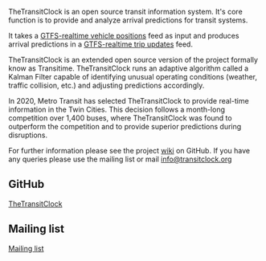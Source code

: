 TheTransitClock is an open source transit information system. It's core function is to provide and analyze arrival predictions for transit systems. 

It takes a [GTFS-realtime vehicle positions](https://developers.google.com/transit/gtfs-realtime/guides/vehicle-positions) feed as input and produces arrival predictions in a [GTFS-realtime trip updates](https://developers.google.com/transit/gtfs-realtime/guides/trip-updates) feed. 

TheTransitClock is an extended open source version of the project formally know as Transitime. TheTransitClock runs an adaptive algorithm called a Kalman Filter capable of identifying unusual operating conditions (weather, traffic collision, etc.) and adjusting predictions accordingly.

In 2020, Metro Transit has selected TheTransitClock to provide real-time information in the Twin Cities. This decision follows a month-long competition over 1,400 buses, where TheTransitClock was found to outperform the competition and to provide superior predictions during disruptions.

For further information please see the project [wiki](https://github.com/TheTransitClock/transitime/wiki) on GitHub. If you have any queries please use the mailing list or mail [info@transitclock.org](mailto:info@transitclock.org)

## GitHub
[TheTransitClock](https://github.com/TheTransitClock)

## Mailing list
[Mailing list](https://groups.google.com/forum/?hl=en#!forum/thetransitclock)

